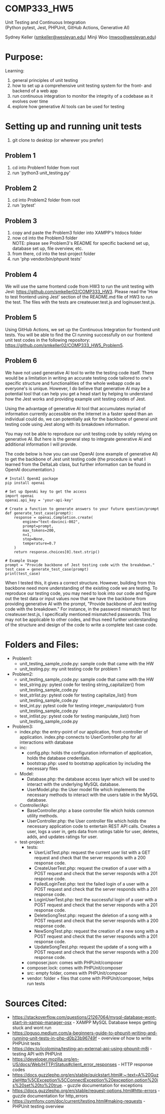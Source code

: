 # COMP333_HW5
Unit Testing and Continuous Integration</br>
(Python pytest, Jest, PHPUnit, GitHub Actions, Generative AI)

Sydney Keller (<smkeller@wesleyan.edu>)
Minji Woo (<mwoo@wesleyan.edu>)

# Purpose:
Learning:</br>
1. general principles of unit testing</br>
2. how to set up a comprehensive unit testing system for the front- and backend of a web app</br>
3. run continuous integration to monitor the integrity of a codebase as it evolves over time</br>
4. explore how generative AI tools can be used for testing

# Setting up and running unit tests
1. git clone to desktop (or wherever you prefer)

## Problem 1
1. cd into Problem1 folder from root
2. run 'python3 unit_testing.py'

## Problem 2
1. cd into Problem2 folder from root
2. run 'pytest'

## Problem 3
1. copy and paste the Problem3 folder into XAMPP's htdocs folder
2. now cd into the Problem3 folder</br>
NOTE: please see Problem3's README for specific backend set up, database set up, file overview, etc.
3. from there, cd into the test-project folder
4. run 'php vendor/bin/phpunit tests'

## Problem 4
We will use the same frontend code from HW3 to run the unit testing with Jest: https://github.com/smkeller02/COMP333_HW3.
Please read the 'How to test frontend using Jest' section of the README.md file of HW3 to run the test. The files with the tests are createuser.test.js and loginuser.test.js.

## Problem 5
Using GitHub Actions, we set up the Continuous Integration for frontend unit tests. You will be able to find the CI running successfully on our frontend unit test codes in the following repository: https://github.com/smkeller02/COMP333_HW5_Problem5.


## Problem 6
We have not used generative AI tool to write the testing code itself. There would be a limitation in writing an accurate testing code tailored to one's specific structure and functionalities of the whole webapp code as everyone's is unique. However, I do believe that generative AI may be a potential tool that can help you get a head start by helping to understand how the Jest works and providing example unit testing codes of Jest. 

Using the advantage of generative AI tool that accumulates myriad of information currently accessible on the Internet in a faster speed than an individual could do, we can potentially ask for the backbone of general unit testing code using Jest along with its breakdown information. 

You may not be able to reproduce our unit testing code by solely relying on generative AI. But here is the general step to integrate generative AI and additional information I will provide.

The code below is how you can use OpenAI (one example of generative AI) to get the backbone of Jest unit testing code (the procedure is what I learned from the DeltaLab class, but further information can be found in OpenAI documentation.)

```
# Install OpenAI package
pip install openai
```

```
# Set up OpenAi key to get the access
import openai
openai.api_key = 'your-api-key'
```

```
# Create a function to generate answers to your future question/prompt
def generate_test_case(prompt):
    response = openai.Completion.create(
        engine="text-davinci-002",
        prompt=prompt,
        max_tokens=200,
        n=1,
        stop=None,
        temperature=0.7
    )
    return response.choices[0].text.strip()
```

```
# Example Usage
prompt = "Provide backbone of Jest testing code with the breakdown."
test_case = generate_test_case(prompt)
print(test_case)
```

When I tested this, it gives a correct structure. However, building from this backbone need more understanding of the existing code we are testing. To reproduce our testing code, you may need to look into our code and figure out the test data or input values now that we have the backbone from providing generative AI with the prompt, "Provide backbone of Jest testing code with the breakdown." For instance, in the password mismatch test for createuser.test.js, I specifically mentioned mismatched passwords. This may not be applicable to other codes, and thus need further understanding of the structure and design of the code to write a complete test case code. 

# Folders and Files:
- Problem1:
    - unit_testing_sample_code.py: sample code that came with the HW
    - unit_testing.py: my unit testing code for problem 1
- Problem2:
    - unit_testing_sample_code.py: sample code that came with the HW
    - test_string.py: pytest code for testing string_capitalizer() from unit_testing_sample_code.py
    - test_strlist.py: pytest code for testing capitalize_list() from unit_testing_sample_code.py
    - test_int.py: pytest code for testing integer_manipulator() from unit_testing_sample_code.py
    - test_intlist.py: pytest code for testing manipulate_list() from unit_testing_sample_code.py
- Problem3:
    - index.php: the entry-point of our application, front-controller of application. index.php connects to UserController.php for all interactions with database</br>
    - inc:
        - config.php: holds the configuration information of application, holds the database credentials. 
        - bootstrap.php: used to bootstrap  application by including the necessary files
    - Model:
        - Database.php: the database access layer which will be used to interact with the underlying MySQL database.
        - UserModel.php: the User model file which implements the necessary methods to interact with the users table in the MySQL database.
    - Controller/Api:
        - BaseController.php: a base controller file which holds common utility methods.
        - UserController.php: the User controller file which holds the necessary application code to entertain REST API calls. Creates a user, logs a user in, gets data from ratings table for user, deletes, adds, and updates ratings for user.
    - test-project:
        - tests:
            - UserListTest.php: request the current user list with a GET request and check that the server responds with a 200 response code.
            - CreateUserTest.php: request the creation of a user with a POST request and check that the server responds with a 201 response code.
            - FailedLoginTest.php: test the failed login of a user with a POST request and check that the server responds with a 201 response code.
            - LoginUserTest.php: test the successful login of a user with a POST request and check that the server responds with a 201 response code.
            - DeleteSongTest.php: request the deletion of a song with a POST request and check that the server responds with a 200 response code.
            - NewSongTest.php: request the creation of a new song with a POST request and check that the server responds with a 201 response code.
            - UpdateSongTest.php: request the update of a song with a POST request and check that the server responds with a 200 response code.
        - composer.json: comes with PHPUnit/composer
        - composer.lock: comes with PHPUnit/composer 
        - src: empty folder, comes with PHPUnit/composer
        - vendor: folder + files that come with PHPUnit/composer, helps run tests

# Sources Cited:
- https://stackoverflow.com/questions/21267064/mysql-database-wont-start-in-xampp-manager-osx - XAMPP MySQL Database keeps getting stuck and wont run
- https://pguso.medium.com/a-beginners-guide-to-phpunit-writing-and-running-unit-tests-in-php-d0b23b96749f - overview of how to write PHPUnit tests
- https://dev.to/icolomina/testing-an-external-api-using-phpunit-m8j - testing API with PHPUnit
- https://developer.mozilla.org/en-US/docs/Web/HTTP/Status#client_error_responses - HTTP response codes
- https://docs.guzzlephp.org/en/stable/quickstart.html#:~:text=A%20GuzzleHttp%5CException%5CConnectException%20exception,option%20is%20set%20to%20true. - guzzle documentation for exceptions
- https://docs.guzzlephp.org/en/stable/request-options.html#http-errors - guzzle documentation for http_errors
- https://symfony.com/doc/current/testing.html#making-requests - PHPUnit testing overview
